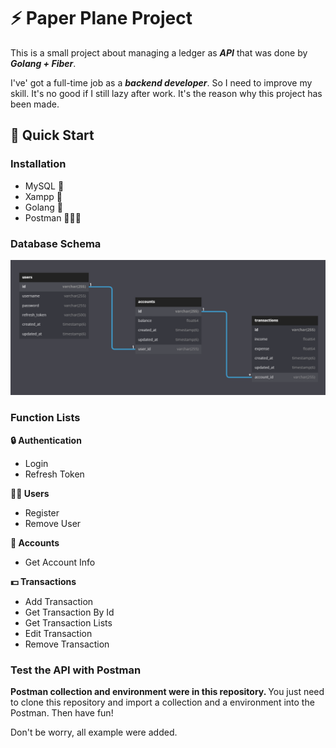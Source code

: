 <h1>⚡️ Paper Plane Project</h1>
<p>This is a small project about managing a ledger as <strong><i>API</i></strong> that was done by <strong><i>Golang + Fiber</i></strong>.</p>
<p> 
I've' got a full-time job as a <strong><i>backend developer</i></strong>. So I need to improve my skill. It's no good if I still lazy after work. It's the reason why this project has been made.</p>

<h2>📝 Quick Start</h2>
<h3>Installation</h3>
<ul>
    <li>MySQL 🐬</li>
    <li>Xampp 🦴</li>
    <li>Golang 🦫</li>
    <li>Postman 👨🏽‍🚀</li>
</ul>

<h3>Database Schema</h3>
<img src="database_schema.png">

<h3>Function Lists</h3>
<strong>🔒 Authentication</strong>
<ul>
    <li>Login</li>
    <li>Refresh Token</li>
</ul>
<strong>🧑‍💻 Users</strong>
<ul>
    <li>Register</li>
    <li>Remove User</li>
</ul>
<strong>🧾 Accounts</strong>
<ul>
    <li>Get Account Info</li>
</ul>
<strong>💵 Transactions</strong>
<ul>
    <li>Add Transaction</li>
    <li>Get Transaction By Id</li>
    <li>Get Transaction Lists</li>
    <li>Edit Transaction</li>
    <li>Remove Transaction</li>
</ul>

<h3>Test the API with Postman</h3>
<p><strong>Postman collection and environment were in this repository. </strong>You just need to clone this repository and import a collection and a environment into the Postman. Then have fun!
<p>Don't be worry, all example were added.</p>